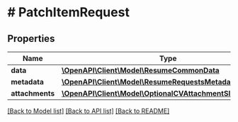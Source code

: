 # # PatchItemRequest

## Properties

Name | Type | Description | Notes
------------ | ------------- | ------------- | -------------
**data** | [**\OpenAPI\Client\Model\ResumeCommonData**](ResumeCommonData.md) |  | [optional]
**metadata** | [**\OpenAPI\Client\Model\ResumeRequestsMetadata**](ResumeRequestsMetadata.md) |  | [optional]
**attachments** | [**\OpenAPI\Client\Model\OptionalCVAttachmentSlimDocument**](OptionalCVAttachmentSlimDocument.md) |  | [optional]

[[Back to Model list]](../../README.md#models) [[Back to API list]](../../README.md#endpoints) [[Back to README]](../../README.md)
